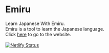 # Emiru
Learn Japanese With Emiru.<br>
Emiru is a tool to learn the Japanese language.
<br>
Click <a href="https://emiru.netlify.com">here</a> to go to the website.
<br>
<br>
[![Netlify Status](https://api.netlify.com/api/v1/badges/e97144a7-77ab-4e1a-a3de-ca43aba6df3b/deploy-status)](https://app.netlify.com/sites/emiru/deploys)
